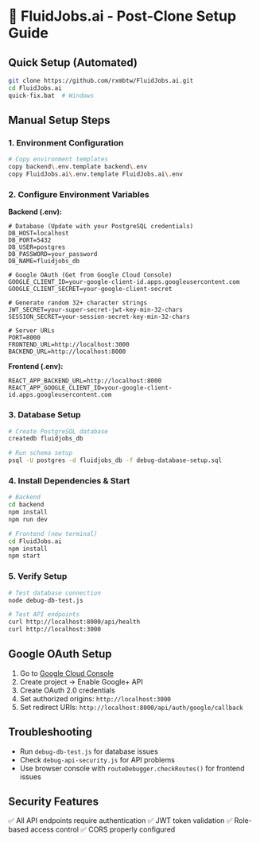 # 🚀 FluidJobs.ai - Post-Clone Setup Guide

## Quick Setup (Automated)
```bash
git clone https://github.com/rxmbtw/FluidJobs.ai.git
cd FluidJobs.ai
quick-fix.bat  # Windows
```

## Manual Setup Steps

### 1. Environment Configuration
```bash
# Copy environment templates
copy backend\.env.template backend\.env
copy FluidJobs.ai\.env.template FluidJobs.ai\.env
```

### 2. Configure Environment Variables

**Backend (.env):**
```env
# Database (Update with your PostgreSQL credentials)
DB_HOST=localhost
DB_PORT=5432
DB_USER=postgres
DB_PASSWORD=your_password
DB_NAME=fluidjobs_db

# Google OAuth (Get from Google Cloud Console)
GOOGLE_CLIENT_ID=your-google-client-id.apps.googleusercontent.com
GOOGLE_CLIENT_SECRET=your-google-client-secret

# Generate random 32+ character strings
JWT_SECRET=your-super-secret-jwt-key-min-32-chars
SESSION_SECRET=your-session-secret-key-min-32-chars

# Server URLs
PORT=8000
FRONTEND_URL=http://localhost:3000
BACKEND_URL=http://localhost:8000
```

**Frontend (.env):**
```env
REACT_APP_BACKEND_URL=http://localhost:8000
REACT_APP_GOOGLE_CLIENT_ID=your-google-client-id.apps.googleusercontent.com
```

### 3. Database Setup
```bash
# Create PostgreSQL database
createdb fluidjobs_db

# Run schema setup
psql -U postgres -d fluidjobs_db -f debug-database-setup.sql
```

### 4. Install Dependencies & Start
```bash
# Backend
cd backend
npm install
npm run dev

# Frontend (new terminal)
cd FluidJobs.ai
npm install
npm start
```

### 5. Verify Setup
```bash
# Test database connection
node debug-db-test.js

# Test API endpoints
curl http://localhost:8000/api/health
curl http://localhost:3000
```

## Google OAuth Setup
1. Go to [Google Cloud Console](https://console.cloud.google.com/)
2. Create project → Enable Google+ API
3. Create OAuth 2.0 credentials
4. Set authorized origins: `http://localhost:3000`
5. Set redirect URIs: `http://localhost:8000/api/auth/google/callback`

## Troubleshooting
- Run `debug-db-test.js` for database issues
- Check `debug-api-security.js` for API problems
- Use browser console with `routeDebugger.checkRoutes()` for frontend issues

## Security Features
✅ All API endpoints require authentication
✅ JWT token validation
✅ Role-based access control
✅ CORS properly configured